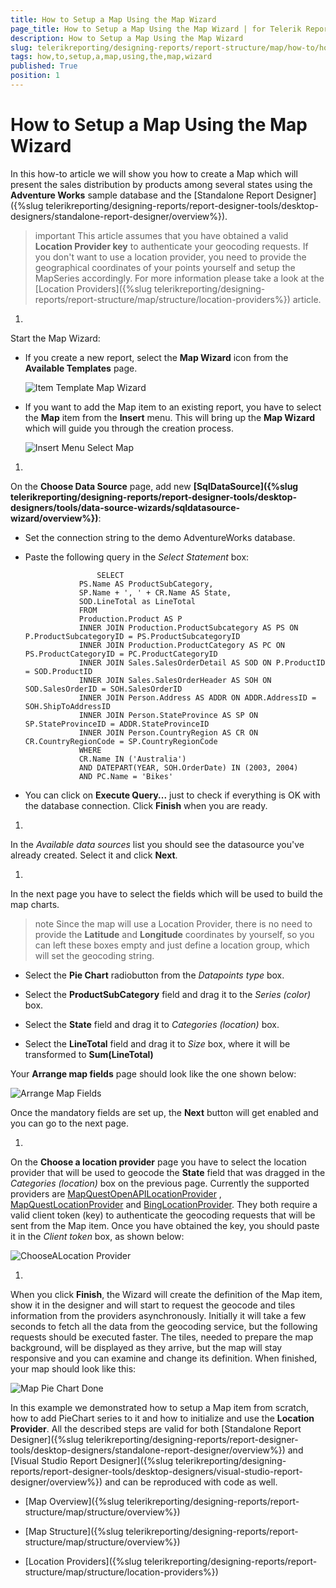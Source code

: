 ```yaml
---
title: How to Setup a Map Using the Map Wizard
page_title: How to Setup a Map Using the Map Wizard | for Telerik Reporting Documentation
description: How to Setup a Map Using the Map Wizard
slug: telerikreporting/designing-reports/report-structure/map/how-to/how-to-setup-a-map-using-the-map-wizard
tags: how,to,setup,a,map,using,the,map,wizard
published: True
position: 1
---
```


# How to Setup a Map Using the Map Wizard



In this how-to article we will show you how to create a Map which will present the sales distribution by products among several states
        using the __Adventure Works__ sample database and the [Standalone Report Designer]({%slug telerikreporting/designing-reports/report-designer-tools/desktop-designers/standalone-report-designer/overview%}).
      

>important This article assumes that you have obtained a valid  __Location Provider key__  to authenticate your geocoding requests.          If you don't want to use a location provider, you need to provide the geographical coordinates of your points yourself and setup the MapSeries accordingly.          For more information please take a look at the [Location Providers]({%slug telerikreporting/designing-reports/report-structure/map/structure/location-providers%}) article.        


1. 

Start the Map Wizard:

* If you create a new report, select the __Map Wizard__ icon from the __Available Templates__ page.
                  
  ![Item Template Map Wizard](images/Map/ItemTemplate_MapWizard.png)

* If you want to add the Map item to an existing report, you have to select the __Map__ item
                  from the __Insert__ menu.
                  This will bring up the __Map Wizard__ which will guide you through the creation process.
                  
  ![Insert Menu Select Map](images/Map/InsertMenu_SelectMap.png)

1. 

On the __Choose Data Source__ page, add new
              __[SqlDataSource]({%slug telerikreporting/designing-reports/report-designer-tools/desktop-designers/tools/data-source-wizards/sqldatasource-wizard/overview%})__:
            

* Set the connection string to the demo AdventureWorks database.

* Paste the following query in the *Select Statement* box:
                

	                  SELECT
                  PS.Name AS ProductSubCategory,
                  SP.Name + ', ' + CR.Name AS State,
                  SOD.LineTotal as LineTotal
                  FROM
                  Production.Product AS P
                  INNER JOIN Production.ProductSubcategory AS PS ON P.ProductSubcategoryID = PS.ProductSubcategoryID
                  INNER JOIN Production.ProductCategory AS PC ON PS.ProductCategoryID = PC.ProductCategoryID
                  INNER JOIN Sales.SalesOrderDetail AS SOD ON P.ProductID = SOD.ProductID
                  INNER JOIN Sales.SalesOrderHeader AS SOH ON SOD.SalesOrderID = SOH.SalesOrderID
                  INNER JOIN Person.Address AS ADDR ON ADDR.AddressID = SOH.ShipToAddressID
                  INNER JOIN Person.StateProvince AS SP ON SP.StateProvinceID = ADDR.StateProvinceID
                  INNER JOIN Person.CountryRegion AS CR ON CR.CountryRegionCode = SP.CountryRegionCode
                  WHERE
                  CR.Name IN ('Australia')
                  AND DATEPART(YEAR, SOH.OrderDate) IN (2003, 2004)
                  AND PC.Name = 'Bikes'
                



* You can click on __Execute Query...__ just to check if everything is OK with the database connection.
                  Click __Finish__ when you are ready.
                

1. 

In the *Available data sources* list you should see the datasource you've already created.
              Select it and click __Next__.
            

1. 

In the next page you have to select the fields which will be used to build the map charts.
            

>note Since the map will use a Location Provider, there is no need to provide the  __Latitude__  and  __Longitude__  coordinates by yourself, so you can                left these boxes empty and just define a location group, which will set the geocoding string.              


* Select the __Pie Chart__ radiobutton from the *Datapoints type* box.
                

* Select the __ProductSubCategory__ field and drag it to the *Series (color)* box.
                

* Select the __State__ field and drag it to *Categories (location)* box.
                

* Select the __LineTotal__ field and drag it to *Size* box, where it will be transformed to
                __Sum(LineTotal)__

Your __Arrange map fields__ page should look like the one shown below:
              
  ![Arrange Map Fields](images/Map/ArrangeMapFields.png)

Once the mandatory fields are set up, the __Next__ button will get enabled and you can go to the next page.
            

1. 

On the __Choose a location provider__ page you have to select the location provider that will be used to geocode
              the __State__ field that was dragged in the *Categories (location)* box on the previous page.
              Currently the supported providers are
              [MapQuestOpenAPILocationProvider](/reporting/api/Telerik.Reporting.MapQuestOpenAPILocationProvider)              ,
              [MapQuestLocationProvider](/reporting/api/Telerik.Reporting.MapQuestLocationProvider)              and
              [BingLocationProvider](/reporting/api/Telerik.Reporting.BingLocationProvider).
              They both require a valid client token (key) to authenticate the geocoding requests that will be sent from the Map item.
              Once you have obtained the key, you should paste it in the *Client token* box, as shown below:
              
  ![ChooseALocation Provider](images/Map/ChooseALocationProvider.png)

1. 

When you click __Finish__, the Wizard will create the definition of the Map item, show it in the designer
              and will start to request the geocode and tiles information from the providers asynchronously. Initially it will take a few seconds to fetch
              all the data from the geocoding service, but the following requests should be executed faster. The tiles, needed to prepare the map background,
              will be displayed as they arrive, but the map will stay responsive and you can examine and change its definition.
              When finished, your map should look like this:
              
  ![Map Pie Chart Done](images/Map/MapPieChart_Done.png)

In this example we demonstrated how to setup a Map item from scratch, how to add PieChart series to it and how to initialize and
          use the __Location Provider__. All the described steps are valid for both
          [Standalone Report Designer]({%slug telerikreporting/designing-reports/report-designer-tools/desktop-designers/standalone-report-designer/overview%})          and [Visual Studio Report Designer]({%slug telerikreporting/designing-reports/report-designer-tools/desktop-designers/visual-studio-report-designer/overview%}) and
          can be reproduced with code as well.
        

 * [Map Overview]({%slug telerikreporting/designing-reports/report-structure/map/structure/overview%})

 * [Map Structure]({%slug telerikreporting/designing-reports/report-structure/map/structure/overview%})

 * [Location Providers]({%slug telerikreporting/designing-reports/report-structure/map/structure/location-providers%})
